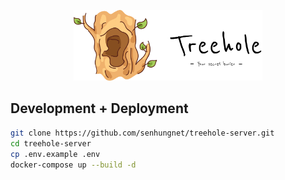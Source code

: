 <p align="center"><img src="./assets/treehole-en.png" width="60%"></p>

## Development + Deployment

```bash
git clone https://github.com/senhungnet/treehole-server.git
cd treehole-server
cp .env.example .env
docker-compose up --build -d
```
